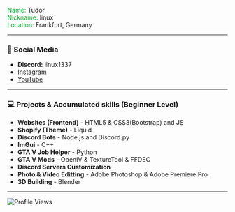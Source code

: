 <span style="color:#00b02c">Name:</span> Tudor <br>
<span style="color:#00b02c">Nickname:</span> linux <br>
<span style="color:#00b02c">Location:</span> Frankfurt, Germany <br>

---

### 📱 Social Media

   * **Discord:** linux1337
   * [Instagram](https://www.instagram.com/theqdqr/)
   * [YouTube](https://www.youtube.com/linucs)


---

### 💻 Projects & Accumulated skills (Beginner Level)


   * **Websites (Frontend)** - HTML5 & CSS3(Bootstrap) and JS
   * **Shopify (Theme)** - Liquid
   * **Discord Bots** - Node.js and Discord.py
   * **ImGui** - C++
   * **GTA V Job Helper** - Python
   * **GTA V Mods** - OpenIV & TextureTool & FFDEC
   * **Discord Servers Customization**
   * **Photo & Video Editting** - Adobe Photoshop & Adobe Premiere Pro
   * **3D Building** - Blender

---

![Profile Views](https://komarev.com/ghpvc/?username=linucswin&color=00b02c&style=flat-square) 
